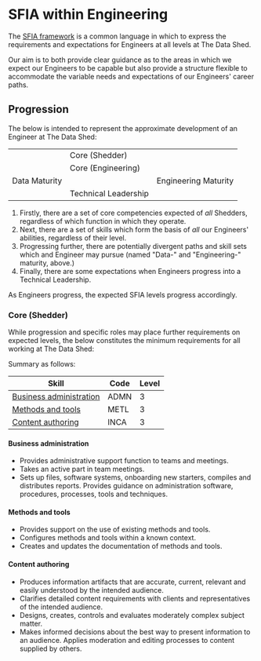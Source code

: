 # SFIA within Engineering

The [SFIA framework](https://sfia-online.org/en/sfia-8) is a common language in
which to express the requirements and expectations for Engineers at all levels
at The Data Shed.

Our aim is to both provide clear guidance as to the areas in which we expect our
Engineers to be capable but also provide a structure flexible to accommodate the
variable needs and expectations of our Engineers' career paths.

## Progression

The below is intended to represent the approximate development of an Engineer at
The Data Shed:

|               |                      |                      |
| ------------- | -------------------- | -------------------- |
|               | Core (Shedder)       |                      |
|               | Core (Engineering)   |                      |
| Data Maturity |                      | Engineering Maturity |
|               | Technical Leadership |                      |

1. Firstly, there are a set of core competencies expected of _all_ Shedders,
   regardless of which function in which they operate.
2. Next, there are a set of skills which form the basis of _all_ our Engineers'
   abilities, regardless of their level.
3. Progressing further, there are potentially divergent paths and skill sets
   which and Engineer may pursue (named "Data-" and "Engineering-" maturity,
   above.)
4. Finally, there are some expectations when Engineers progress into a Technical
   Leadership.

As Engineers progress, the expected SFIA levels progress accordingly.

### Core (Shedder)

While progression and specific roles may place further requirements on expected
levels, the below constitutes the minimum requirements for all working at The
Data Shed:

Summary as follows:

| Skill                                               | Code | Level |
| --------------------------------------------------- | ---- | ----- |
| [Business administration](#business-administration) | ADMN | 3     |
| [Methods and tools](#methods-and-tools)             | METL | 3     |
| [Content authoring](#content-authoring)             | INCA | 3     |

#### Business administration

- Provides administrative support function to teams and meetings.
- Takes an active part in team meetings.
- Sets up files, software systems, onboarding new starters, compiles and
  distributes reports. Provides guidance on administration software, procedures,
  processes, tools and techniques.

#### Methods and tools

- Provides support on the use of existing methods and tools.
- Configures methods and tools within a known context.
- Creates and updates the documentation of methods and tools.

#### Content authoring

- Produces information artifacts that are accurate, current, relevant and easily
  understood by the intended audience.
- Clarifies detailed content requirements with clients and representatives of
  the intended audience.
- Designs, creates, controls and evaluates moderately complex subject matter.
- Makes informed decisions about the best way to present information to an
  audience. Applies moderation and editing processes to content supplied by
  others.
